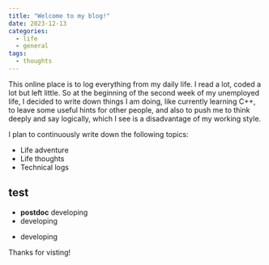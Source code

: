 ```yaml
---
title: "Welcome to my blog!"
date: 2023-12-13
categories:
  - life
  - general
tags:
  - thoughts
---
```


This online place is to log everything from my daily life. I read a lot, coded a lot but left little. So at the beginning of the second week of my unemployed life, I decided to write down things I am doing, like currently learning C++, to leave some useful hints for other people, and also to push me to think deeply and say logically, which I see is a disadvantage of my working style.

I plan to continuously write down the following topics:
* Life adventure
* Life thoughts
* Technical logs

## test
- **postdoc** developing
- developing
* developing

Thanks for visting!
		

